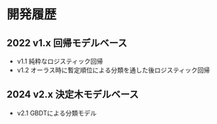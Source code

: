 # 開発履歴

## 2022 v1.x 回帰モデルベース

- v1.1 純粋なロジスティック回帰
- v1.2 オーラス時に暫定順位による分類を通した後ロジスティック回帰
  
## 2024 v2.x 決定木モデルベース

- v2.1 GBDTによる分類モデル
